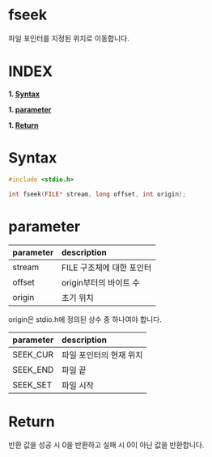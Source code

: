# fseek

파일 포인터를 지정된 위치로 이동합니다.

# **INDEX**

**1. [Syntax](#Syntax)**

**1. [parameter](#parameter)**

**1. [Return](#Return)**


# **Syntax**

```c++
#include <stdio.h>

int fseek(FILE* stream, long offset, int origin);
```

# **parameter**

| parameter | description |
| :---      | :--- |
| stream    | FILE 구조체에 대한 포인터 |
| offset    | origin부터의 바이트 수 |
| origin    | 초기 위치 |

origin은 stdio.h에 정의된 상수 중 하나여야 합니다.

| parameter | description |
| :---      | :--- |
| SEEK_CUR  | 파일 포인터의 현재 위치 |
| SEEK_END  | 파일 끝 |
| SEEK_SET  | 파일 시작 |

# **Return**

반환 값을 성공 시 0을 반환하고 실패 시 0이 아닌 값을 반환합니다.
